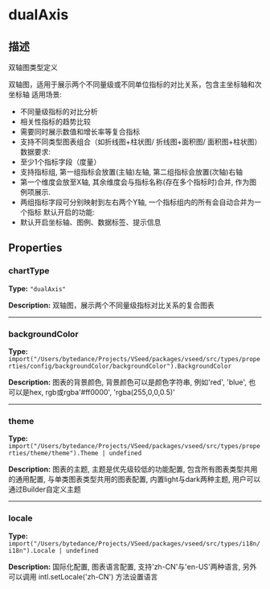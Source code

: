 # dualAxis
## 描述
双轴图类型定义

双轴图，适用于展示两个不同量级或不同单位指标的对比关系，包含主坐标轴和次坐标轴
适用场景:
- 不同量级指标的对比分析
- 相关性指标的趋势比较
- 需要同时展示数值和增长率等复合指标
- 支持不同类型图表组合（如折线图+柱状图/ 折线图+面积图/ 面积图+柱状图）
数据要求:
- 至少1个指标字段（度量）
- 支持指标组, 第一组指标会放置(主轴)左轴, 第二组指标会放置(次轴)右轴
- 第一个维度会放至X轴, 其余维度会与指标名称(存在多个指标时)合并, 作为图例项展示.
- 两组指标字段可分别映射到左右两个Y轴, 一个指标组内的所有会自动合并为一个指标
默认开启的功能:
- 默认开启坐标轴、图例、数据标签、提示信息


## Properties

### chartType

**Type:** `"dualAxis"`

**Description:**
双轴图，展示两个不同量级指标对比关系的复合图表

---

### backgroundColor

**Type:** `import("/Users/bytedance/Projects/VSeed/packages/vseed/src/types/properties/config/backgroundColor/backgroundColor").BackgroundColor`

**Description:**
图表的背景颜色, 背景颜色可以是颜色字符串, 例如'red', 'blue', 也可以是hex, rgb或rgba'#ff0000', 'rgba(255,0,0,0.5)'

---

### theme

**Type:** `import("/Users/bytedance/Projects/VSeed/packages/vseed/src/types/properties/theme/theme").Theme | undefined`

**Description:**
图表的主题, 主题是优先级较低的功能配置, 包含所有图表类型共用的通用配置, 与单类图表类型共用的图表配置, 内置light与dark两种主题, 用户可以通过Builder自定义主题

---

### locale

**Type:** `import("/Users/bytedance/Projects/VSeed/packages/vseed/src/types/i18n/i18n").Locale | undefined`

**Description:**
国际化配置, 图表语言配置, 支持'zh-CN'与'en-US'两种语言, 另外可以调用 intl.setLocale('zh-CN') 方法设置语言
